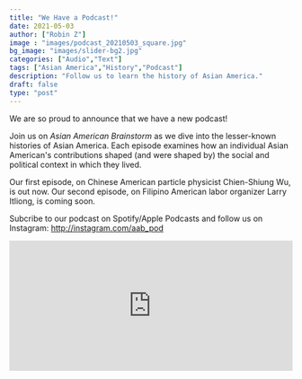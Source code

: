 ```yaml
---
title: "We Have a Podcast!"
date: 2021-05-03
author: ["Robin Z"]
image : "images/podcast_20210503_square.jpg"
bg_image: "images/slider-bg2.jpg"
categories: ["Audio","Text"] 
tags: ["Asian America","History","Podcast"]
description: "Follow us to learn the history of Asian America."
draft: false
type: "post"
---
```


We are so proud to announce that we have a new podcast! 

Join us on _Asian American Brainstorm_ as we dive into the lesser-known histories of Asian America. Each episode examines how an individual Asian American's contributions shaped (and were shaped by) the social and political context in which they lived. 

Our first episode, on Chinese American particle physicist Chien-Shiung Wu, is out now. Our second episode, on Filipino American labor organizer Larry Itliong, is coming soon. 

Subcribe to our podcast on Spotify/Apple Podcasts and follow us on Instagram: http://instagram.com/aab_pod

<iframe src="https://open.spotify.com/embed-podcast/episode/7DjcGcnOjFvmfzaXGIeBal" width="100%" height="232" frameborder="0" allowtransparency="true" allow="encrypted-media"></iframe>
